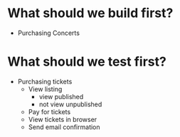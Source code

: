 
# What should we build first?

<!-- - Invite promoters -->
<!-- - Creating accounts -->
<!-- - Logging in as a promoter -->
<!-- - Adding Concerts -->
<!-- - Editing Concerts -->
<!-- - Publishing concerts -->
<!-- - Integrating with Stripe Connect -->
- Purchasing Concerts

# What should we test first?

- Purchasing tickets
    - View listing
        + view published
        + not view unpublished 
    - Pay for tickets
    - View tickets in browser
    - Send email confirmation
